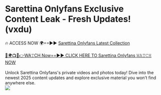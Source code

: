 # Sarettina Onlyfans Exclusive Content Leak - Fresh Updates! (vxdu)

🔥 ACCESS NOW 🌍==►► <a href="https://tinyurl.com/kvy9nzfs" rel="nofollow">Sarettina Onlyfans Latest Collection</a>
<br><br>
[🔴🌍📺📱👉WA𝚃CH Now==►► CLICK HERE TO Sarettina Onlyfans 𝚆𝙰𝚃𝙲𝙷 NOW](https://tinyurl.com/kvy9nzfs)
<br><br>
Unlock Sarettina Onlyfans's private videos and photos today! Dive into the newest 2025 content updates and explore exclusive material you won’t find anywhere else.
<br>
<a href="https://tinyurl.com/kvy9nzfs" rel="nofollow" data-target="animated-image.originalLink"><img src="https://camo.githubusercontent.com/8a4f000d20f83aca3bf7ec5f350d767afa0574a8a352519fd8cfa583a6f93a33/68747470733a2f2f692e696d6775722e636f6d2f644a486b345a712e676966" data-canonical-src="https://i.imgur.com/dJHk4Zq.gif" style="max-width: 100%; display: inline-block;" data-target="animated-image.originalImage"></a>
<br>
